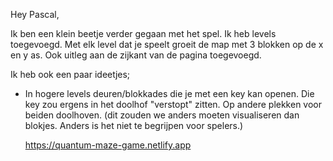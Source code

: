 Hey Pascal, 

Ik ben een klein beetje verder gegaan met het spel. Ik heb levels toegevoegd. Met elk level dat je speelt groeit de map met 3 blokken op de x en y as.
Ook uitleg aan de zijkant van de pagina toegevoegd. 

Ik heb ook een paar ideetjes; 

- In hogere levels deuren/blokkades die je met een key kan openen. Die key zou ergens in het doolhof "verstopt" zitten. Op andere plekken voor beiden doolhoven.
      (dit zouden we anders moeten visualiseren dan blokjes. Anders is het niet te begrijpen voor spelers.)


  https://quantum-maze-game.netlify.app
